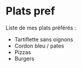 # Plats pref
Liste de mes plats préférés :

- Tartiflette sans oignons
- Cordon bleu / pates
- Pizzas
- Burgers 
